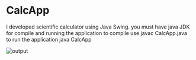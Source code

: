 # CalcApp
I developed scientific calculator using Java Swing.
you must have java JDK for compile and running the application
to compile use javac CalcApp.java
to run the application java CalcApp



![output](https://github.com/sivasomanath2502/CalcApp/assets/110170797/1aebc25c-cf0d-4496-ac53-13c510891705)
